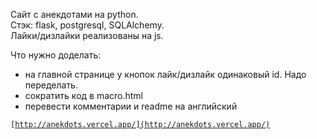 Сайт с анекдотами на python.  
Стэк: flask, postgresql, SQLAlchemy.  
Лайки/дизлайки реализованы на js.

Что нужно доделать:  
-   на главной странице у кнопок лайк/дизлайк одинаковый id. Надо переделать.  
-   сократить код в macro.html  
-   перевести комментарии и readme на английский

<code>[http://anekdots.vercel.app/](http://anekdots.vercel.app/)</code>